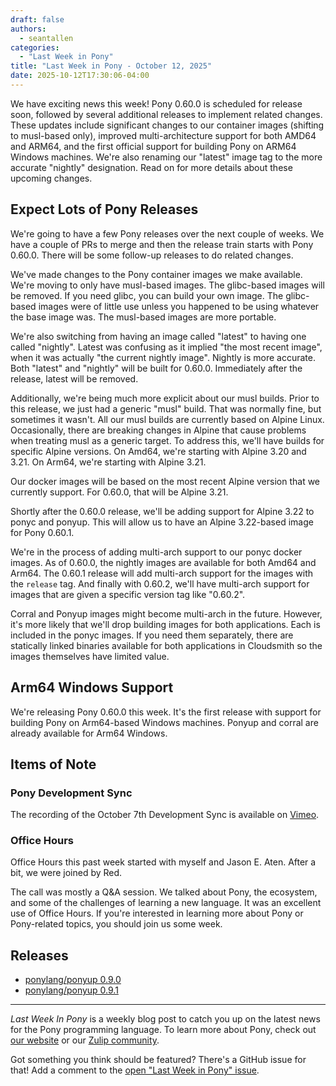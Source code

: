 ```yaml
---
draft: false
authors:
  - seantallen
categories:
  - "Last Week in Pony"
title: "Last Week in Pony - October 12, 2025"
date: 2025-10-12T17:30:06-04:00
---
```


We have exciting news this week! Pony 0.60.0 is scheduled for release soon, followed by several additional releases to implement related changes. These updates include significant changes to our container images (shifting to musl-based only), improved multi-architecture support for both AMD64 and ARM64, and the first official support for building Pony on ARM64 Windows machines. We're also renaming our "latest" image tag to the more accurate "nightly" designation. Read on for more details about these upcoming changes.

<!-- more -->

## Expect Lots of Pony Releases

We're going to have a few Pony releases over the next couple of weeks. We have a couple of PRs to merge and then the release train starts with Pony 0.60.0. There will be some follow-up releases to do related changes.

We've made changes to the Pony container images we make available. We're moving to only have musl-based images. The glibc-based images will be removed. If you need glibc, you can build your own image. The glibc-based images were of little use unless you happened to be using whatever the base image was. The musl-based images are more portable.

We're also switching from having an image called "latest" to having one called "nightly". Latest was confusing as it implied "the most recent image", when it was actually "the current nightly image". Nightly is more accurate. Both "latest" and "nightly" will be built for 0.60.0. Immediately after the release, latest will be removed.

Additionally, we're being much more explicit about our musl builds. Prior to this release, we just had a generic "musl" build. That was normally fine, but sometimes it wasn't. All our musl builds are currently based on Alpine Linux. Occasionally, there are breaking changes in Alpine that cause problems when treating musl as a generic target. To address this, we'll have builds for specific Alpine versions. On Amd64, we're starting with Alpine 3.20 and 3.21. On Arm64, we're starting with Alpine 3.21.

Our docker images will be based on the most recent Alpine version that we currently support. For 0.60.0, that will be Alpine 3.21.

Shortly after the 0.60.0 release, we'll be adding support for Alpine 3.22 to ponyc and ponyup. This will allow us to have an Alpine 3.22-based image for Pony 0.60.1.

We're in the process of adding multi-arch support to our ponyc docker images. As of 0.60.0, the nightly images are available for both Amd64 and Arm64. The 0.60.1 release will add multi-arch support for the images with the `release` tag. And finally with 0.60.2, we'll have multi-arch support for images that are given a specific version tag like "0.60.2".

Corral and Ponyup images might become multi-arch in the future. However, it's more likely that we'll drop building images for both applications. Each is included in the ponyc images. If you need them separately, there are statically linked binaries available for both applications in Cloudsmith so the images themselves have limited value.

## Arm64 Windows Support

We're releasing Pony 0.60.0 this week. It's the first release with support for building Pony on Arm64-based Windows machines. Ponyup and corral are already available for Arm64 Windows.

## Items of Note

### Pony Development Sync

The recording of the October 7th Development Sync is available on [Vimeo](https://vimeo.com/1125334905).

### Office Hours

Office Hours this past week started with myself and Jason E. Aten. After a bit, we were joined by Red.

The call was mostly a Q&A session. We talked about Pony, the ecosystem, and some of the challenges of learning a new language. It was an excellent use of Office Hours. If you're interested in learning more about Pony or Pony-related topics, you should join us some week.

## Releases

- [ponylang/ponyup 0.9.0](https://github.com/ponylang/ponyup/releases/tag/0.9.0)
- [ponylang/ponyup 0.9.1](https://github.com/ponylang/ponyup/releases/tag/0.9.1)

---

_Last Week In Pony_ is a weekly blog post to catch you up on the latest news for the Pony programming language. To learn more about Pony, check out [our website](https://ponylang.io) or our [Zulip community](https://ponylang.zulipchat.com).

Got something you think should be featured? There's a GitHub issue for that! Add a comment to the [open "Last Week in Pony" issue](https://github.com/ponylang/ponylang.github.io/issues?q=is%3Aissue+is%3Aopen+label%3Alast-week-in-pony).

